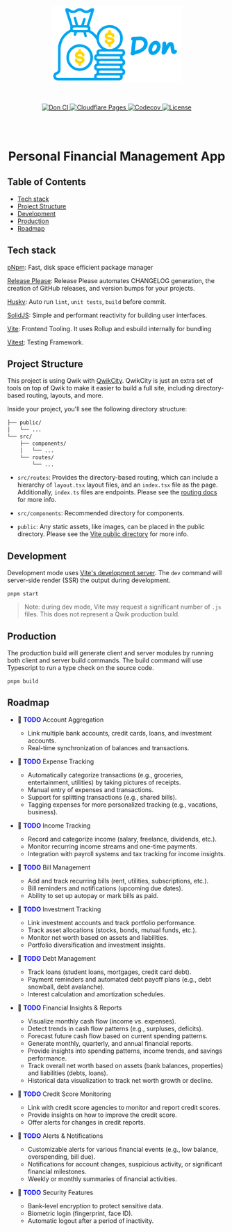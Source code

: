 <br>
<p align="center">
  <img alt="Don Logo" width="300" src="https://raw.githubusercontent.com/lindenquan/don/main/.github/assets/logo.png" />
</p>
<br>
<p align="center">
  <a href="https://github.com/lindenquan/don/actions/workflows/ci.yaml">
  <img src="https://img.shields.io/github/actions/workflow/status/lindenquan/don/ci.yaml?branch=main&logo=github&style=for-the-badge" alt="Don CI">
  </a>
  <a href="https://don.doctornova.net/" target="_blank">
  <img src="https://img.shields.io/badge/Cloudflare_Pages-0690FA?labelColor=grey&logo=Cloudflare&style=for-the-badge" alt="Cloudflare Pages">
  </a>
  <a href="https://app.codecov.io/github/lindenquan/don">
  <img src="https://img.shields.io/codecov/c/github/lindenquan/don/master.svg?style=for-the-badge" alt="Codecov">
  </a>
  <a href=""><img src="https://img.shields.io/badge/License-ISC-blue.svg?style=for-the-badge" alt="License" /></a>
</p>
<br>
<br>

<h1 align="center">Personal Financial Management App</h1>

## Table of Contents

- [Tech stack](#tech-stack)
- [Project Structure](#project-structure)
- [Development](#development)
- [Production](#production)
- [Roadmap](#roadmap)

## Tech stack

[pNpm](https://pnpm.io/): Fast, disk space efficient package manager

[Release Please](https://github.com/googleapis/release-please): Release Please automates CHANGELOG generation, the creation of GitHub releases, and version bumps for your projects.

[Husky](https://github.com/typicode/husky): Auto run `lint`, `unit tests`, `build` before commit.

[SolidJS](https://www.solidjs.com/): Simple and performant reactivity for building user interfaces.

[Vite](https://vitejs.dev/): Frontend Tooling. It uses Rollup and esbuild internally for bundling

[Vitest](https://vitest.dev/): Testing Framework.

## Project Structure

This project is using Qwik with [QwikCity](https://qwik.dev/qwikcity/overview/). QwikCity is just an extra set of tools on top of Qwik to make it easier to build a full site, including directory-based routing, layouts, and more.

Inside your project, you'll see the following directory structure:

```
├── public/
│   └── ...
└── src/
    ├── components/
    │   └── ...
    └── routes/
        └── ...
```

- `src/routes`: Provides the directory-based routing, which can include a hierarchy of `layout.tsx` layout files, and an `index.tsx` file as the page. Additionally, `index.ts` files are endpoints. Please see the [routing docs](https://qwik.dev/qwikcity/routing/overview/) for more info.

- `src/components`: Recommended directory for components.

- `public`: Any static assets, like images, can be placed in the public directory. Please see the [Vite public directory](https://vitejs.dev/guide/assets.html#the-public-directory) for more info.

## Development

Development mode uses [Vite's development server](https://vitejs.dev/). The `dev` command will server-side render (SSR) the output during development.

```shell
pnpm start
```

> Note: during dev mode, Vite may request a significant number of `.js` files. This does not represent a Qwik production build.

## Production

The production build will generate client and server modules by running both client and server build commands. The build command will use Typescript to run a type check on the source code.

```shell
pnpm build
```

## Roadmap

- 🚧 <span style="color:blue">**TODO**</span> Account Aggregation

  - Link multiple bank accounts, credit cards, loans, and investment accounts.
  - Real-time synchronization of balances and transactions.

- 🚧 <span style="color:blue">**TODO**</span> Expense Tracking

  - Automatically categorize transactions (e.g., groceries, entertainment, utilities) by taking pictures of receipts.
  - Manual entry of expenses and transactions.
  - Support for splitting transactions (e.g., shared bills).
  - Tagging expenses for more personalized tracking (e.g., vacations, business).

- 🚧 <span style="color:blue">**TODO**</span> Income Tracking

  - Record and categorize income (salary, freelance, dividends, etc.).
  - Monitor recurring income streams and one-time payments.
  - Integration with payroll systems and tax tracking for income insights.

- 🚧 <span style="color:blue">**TODO**</span> Bill Management

  - Add and track recurring bills (rent, utilities, subscriptions, etc.).
  - Bill reminders and notifications (upcoming due dates).
  - Ability to set up autopay or mark bills as paid.

- 🚧 <span style="color:blue">**TODO**</span> Investment Tracking

  - Link investment accounts and track portfolio performance.
  - Track asset allocations (stocks, bonds, mutual funds, etc.).
  - Monitor net worth based on assets and liabilities.
  - Portfolio diversification and investment insights.

- 🚧 <span style="color:blue">**TODO**</span> Debt Management

  - Track loans (student loans, mortgages, credit card debt).
  - Payment reminders and automated debt payoff plans (e.g., debt snowball, debt avalanche).
  - Interest calculation and amortization schedules.

- 🚧 <span style="color:blue">**TODO**</span> Financial Insights & Reports

  - Visualize monthly cash flow (income vs. expenses).
  - Detect trends in cash flow patterns (e.g., surpluses, deficits).
  - Forecast future cash flow based on current spending patterns.
  - Generate monthly, quarterly, and annual financial reports.
  - Provide insights into spending patterns, income trends, and savings performance.
  - Track overall net worth based on assets (bank balances, properties) and liabilities (debts, loans).
  - Historical data visualization to track net worth growth or decline.

- 🚧 <span style="color:blue">**TODO**</span> Credit Score Monitoring

  - Link with credit score agencies to monitor and report credit scores.
  - Provide insights on how to improve the credit score.
  - Offer alerts for changes in credit reports.

- 🚧 <span style="color:blue">**TODO**</span> Alerts & Notifications

  - Customizable alerts for various financial events (e.g., low balance, overspending, bill due).
  - Notifications for account changes, suspicious activity, or significant financial milestones.
  - Weekly or monthly summaries of financial activities.

- 🚧 <span style="color:blue">**TODO**</span> Security Features
  - Bank-level encryption to protect sensitive data.
  - Biometric login (fingerprint, face ID).
  - Automatic logout after a period of inactivity.
